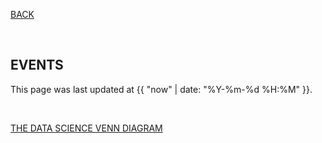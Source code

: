 [BACK](../)

<br>

## EVENTS

This page was last updated at {{ "now" | date: "%Y-%m-%d %H:%M" }}.

<br>

[THE DATA SCIENCE VENN DIAGRAM](http://drewconway.com/zia/2013/3/26/the-data-science-venn-diagram)  